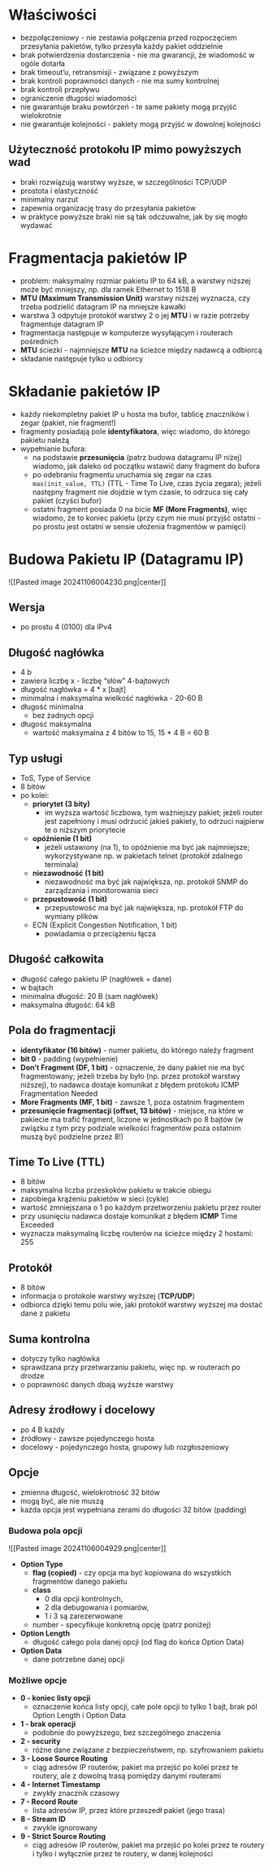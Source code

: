 
# Właściwości

- bezpołączeniowy - nie zestawia połączenia przed rozpoczęciem przesyłania pakietów, tylko przesyła każdy pakiet oddzielnie
- brak potwierdzenia dostarczenia - nie ma gwarancji, że wiadomość w ogóle dotarła
- brak timeout’u, retransmisji - związane z powyższym
- brak kontroli poprawności danych - nie ma sumy kontrolnej
- brak kontroli przepływu
- ograniczenie długości wiadomości
- nie gwarantuje braku powtórzeń - te same pakiety mogą przyjść wielokrotnie
- nie gwarantuje kolejności - pakiety mogą przyjść w dowolnej kolejności
## Użyteczność protokołu IP mimo powyższych wad

- braki rozwiązują warstwy wyższe, w szczególności TCP/UDP
- prostota i elastyczność
- minimalny narzut
- zapewnia organizację trasy do przesyłania pakietów
- w praktyce powyższe braki nie są tak odczuwalne, jak by się mogło wydawać

# Fragmentacja pakietów IP

- problem: maksymalny rozmiar pakietu IP to 64 kB, a warstwy niższej może być mniejszy, np. dla ramek Ethernet to 1518 B
- **MTU (Maximum Transmission Unit)** warstwy niższej wyznacza, czy trzeba podzielić datagram IP na mniejsze kawałki
- warstwa 3 odpytuje protokół warstwy 2 o jej **MTU** i w razie potrzeby fragmentuje datagram IP
- fragmentacja następuje w komputerze wysyłającym i routerach pośrednich
- **MTU** ścieżki - najmniejsze **MTU** na ścieżce między nadawcą a odbiorcą
- składanie następuje tylko u odbiorcy

# Składanie pakietów IP

- każdy niekompletny pakiet IP u hosta ma bufor, tablicę znaczników i zegar (pakiet, nie fragment!)
- fragmenty posiadają pole **identyfikatora**, więc wiadomo, do którego pakietu należą
- wypełnianie bufora:
	- na podstawie **przesunięcia** (patrz budowa datagramu IP niżej) wiadomo, jak daleko od początku wstawić dany fragment do bufora
	- po odebraniu fragmentu uruchamia się zegar na czas `max(init_value, TTL)` (TTL - Time To Live, czas życia zegara); jeżeli następny fragment nie dojdzie w tym czasie, to odrzuca się cały pakiet (czyści bufor)
	- ostatni fragment posiada 0 na bicie **MF (More Fragments)**, więc wiadomo, że to koniec pakietu (przy czym nie musi przyjść ostatni - po prostu jest ostatni w sensie ułożenia fragmentów w pamięci)

# Budowa Pakietu IP (Datagramu IP)

![[Pasted image 20241106004230.png|center]]

## Wersja

- po prostu 4 (0100) dla IPv4

## Długość nagłówka

- 4 b
- zawiera liczbę x - liczbę “słów” 4-bajtowych
- długość nagłówka = 4 * x [bajt]
- minimalna i maksymalna wielkość nagłówka - 20-60 B
- długość minimalna
	- bez żadnych opcji
- długość maksymalna
	- wartość maksymalna z 4 bitów to 15, 15 * 4 B = 60 B

## Typ usługi

- ToS, Type of Service
- 8 bitów
- po kolei:
	- **priorytet (3 bity)**
		- im wyższa wartość liczbowa, tym ważniejszy pakiet; jeżeli router jest zapełniony i musi odrzucić jakieś pakiety, to odrzuci najpierw te o niższym priorytecie
	- **opóźnienie (1 bit)**
		- jeżeli ustawiony (na 1), to opóźnienie ma być jak najmniejsze; wykorzystywane np. w pakietach telnet (protokół zdalnego terminala)
	- **niezawodność (1 bit)**
		- niezawodność ma być jak największa, np. protokół SNMP do zarządzania i monitorowania sieci
	- **przepustowość (1 bit)**
		- przepustowość ma być jak największa, np. protokół FTP do wymiany plików
	- ECN (Explicit Congestion Notification, 1 bit) 
		- powiadamia o przeciążeniu łącza

## Długość całkowita

- długość całego pakietu IP (nagłówek + dane)
- w bajtach
- minimalna długość: 20 B (sam nagłówek)
- maksymalna długość: 64 kB

## Pola do fragmentacji

- **identyfikator (16 bitów)** - numer pakietu, do którego należy fragment
- **bit 0** - padding (wypełnienie)
- **Don’t Fragment (DF, 1 bit)** - oznaczenie, że dany pakiet nie ma być fragmentowany; jeżeli trzeba by było (np. przez protokół warstwy niższej), to nadawca dostaje komunikat z błędem protokołu ICMP Fragmentation Needed
- **More Fragments (MF, 1 bit)** - zawsze 1, poza ostatnim fragmentem
- **przesunięcie fragmentacji (offset, 13 bitów)** - miejsce, na które w pakiecie ma trafić fragment, liczone w jednostkach po 8 bajtów (w związku z tym przy podziale wielkości fragmentów poza ostatnim muszą być podzielne przez 8!)

## Time To Live (TTL)

- 8 bitów
- maksymalna liczba przeskoków pakietu w trakcie obiegu
- zapobiega krążeniu pakietów w sieci (cykle)
- wartość zmniejszana o 1 po każdym przetworzeniu pakietu przez router
- przy usunięciu nadawca dostaje komunikat z błędem **ICMP** Time Exceeded
- wyznacza maksymalną liczbę routerów na ścieżce między 2 hostami: 255
## Protokół

- 8 bitów
- informacja o protokole warstwy wyższej (**TCP/UDP**)
- odbiorca dzięki temu polu wie, jaki protokół warstwy wyższej ma dostać dane z pakietu

## Suma kontrolna

- dotyczy tylko nagłówka
- sprawdzana przy przetwarzaniu pakietu, więc np. w routerach po drodze
- o poprawność danych dbają wyższe warstwy

## Adresy źrodłowy i docelowy

- po 4 B każdy
- źródłowy - zawsze pojedynczego hosta
- docelowy - pojedynczego hosta, grupowy lub rozgłoszeniowy


## Opcje

- zmienna długość, wielokrotność 32 bitów
- mogą być, ale nie muszą
- każda opcja jest wypełniana zerami do długości 32 bitów (padding)


### Budowa pola opcji

![[Pasted image 20241106004929.png|center]]

- **Option Type**
	- **flag (copied)** - czy opcja ma być kopiowana do wszystkich fragmentów danego pakietu
	- **class**
		- 0 dla opcji kontrolnych, 
		- 2 dla debugowania i pomiarów, 
		- 1 i 3 są zarezerwowane
	- number - specyfikuje konkretną opcję (patrz poniżej)
- **Option Length**
	- długość całego pola danej opcji (od flag do końca Option Data)
- **Option Data**
	- dane potrzebne danej opcji

### Możliwe opcje

- **0 - koniec listy opcji**
	- oznaczenie końca listy opcji, całe pole opcji to tylko 1 bajt, brak pól Option Length i Option Data
- **1 - brak operacji**
	- podobnie do powyższego, bez szczególnego znaczenia
- **2 - security**
	- różne dane związane z bezpieczeństwem, np. szyfrowaniem pakietu
- **3 - Loose Source Routing**
	- ciąg adresów IP routerów, pakiet ma przejść po kolei przez te routery, ale z dowolną trasą pomiędzy danymi routerami
- **4 - Internet Timestamp**
	- zwykły znacznik czasowy
- **7 - Record Route**
	- lista adresów IP, przez które przeszedł pakiet (jego trasa)
- **8 - Stream ID**
	- zwykle ignorowany
- **9 - Strict Source Routing**
	- ciąg adresów IP routerów, pakiet ma przejść po kolei przez te routery i tylko i wyłącznie przez te routery, w danej kolejności

